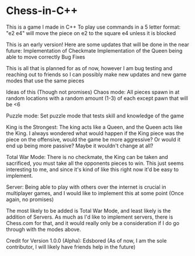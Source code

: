 # Chess-in-C++

This is a game I made in C++
To play use commands in a 5 letter format: "e2 e4" will move the piece on e2 to the square e4 unless it is blocked

This is an early version! Here are some updates that will be done in the near future:
Implementation of Checkmate
Implementation of the Queen being able to move correctly
Bug Fixes

This is all that is planned for as of now, however I am bug testing and reaching out to friends so I can possibly make new updates and new game modes that use the same pieces

Ideas of this (Though not promises)
Chaos mode: All pieces spawn in at random locations with a random amount (1-3) of each except pawn that will be <6

Puzzle mode: Set puzzle mode that tests skill and knowledge of the game

King is the Strongest: The king acts like a Queen, and the Queen acts like the King. 
I always wondered what would happen if the King piece was the piece on the offensive, would the game be more aggressive? 
Or would it end up being more passive? Maybe it wouldn't change at all?

Total War Mode: There is no checkmate, the King can be taken and sacrificed, you must take all the opponents pieces to win. 
This just seems interesting to me, and since it's kind of like this right now it'd be easy to implement.

Server: Being able to play with others over the internet is crucial in multiplayer games, 
and I would like to implement this at some point (Once again, no promises)

The most likely to be added is Total War Mode, and least likely is the addition of Servers. 
As much as I'd like to implement servers, there is Chess.com for that, and it would really only be a consideration if I do go through with the modes above.

Credit for Version 1.0.0 (Alpha):
Edsbored (As of now, I am the sole contributor, I will likely have friends help in the future)
